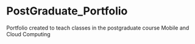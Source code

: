 # PostGraduate_Portfolio
Portfolio created to teach classes in the postgraduate course Mobile and Cloud Computing
